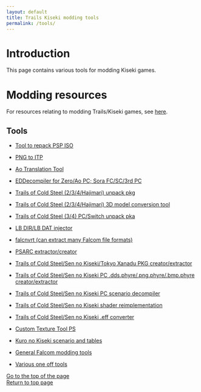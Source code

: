 ```yaml
---
layout: default
title: Trails Kiseki modding tools
permalink: /tools/
---
```


# Introduction

This page contains various tools for modding Kiseki games.

# Modding resources

For resources relating to modding Trails/Kiseki games, see [here](https://github.com/Trails-Research-Group).  

## Tools

* [Tool to repack PSP ISO](https://gbatemp.net/threads/trails-kiseki-modding.476713/page-2#post-7436577)  
* [PNG to ITP](https://gbatemp.net/threads/trails-kiseki-modding.476713/page-24#post-7829334)  
* [Ao Translation Tool](https://github.com/FrantzX/CrossbellTranslationTool)  
* [EDDecompiler for Zero/Ao PC; Sora FC/SC/3rd PC](https://github.com/ZhenjianYang/EDDecompiler)  
* [Trails of Cold Steel (2/3/4/Hajimari) unpack pkg](https://github.com/uyjulian/unpackpkg)  
* [Trails of Cold Steel (2/3/4/Hajimari) 3D model conversion tool](https://github.com/uyjulian/ed8pkg2glb)  
* [Trails of Cold Steel (3/4) PC/Switch unpack pka](https://github.com/uyjulian/unpackpka)  
* [LB DIR/LB DAT injector](http://modding.tistory.com/attachment/cfile7.uf@262647505504224B1C1CFC.7z)  
* [falcnvrt (can extract many Falcom file formats)](http://www.pokanchan.jp/dokuwiki/software/falcnvrt/start)  
* [PSARC extractor/creator](http://www.psdevwiki.com/ps3/PlayStation_archive_(PSARC)#PSARC_Extractor)  
* [Trails of Cold Steel/Sen no Kiseki/Tokyo Xanadu PKG creator/extractor](https://github.com/weaknespase/toxana-tkit)  
* [Trails of Cold Steel/Sen no Kiseki PC .dds.phyre/.png.phyre/.bmp.phyre creator/extractor](http://modding.tistory.com/attachment/cfile25.uf@995F083359A5406520CDA3.7z)  
* [Trails of Cold Steel/Sen no Kiseki PC scenario decompiler](https://github.com/TwnKey/SenScriptsDecompiler)  
* [Trails of Cold Steel/Sen no Kiseki shader reimplementation](https://github.com/PMONickpop123/ED8Shader)  
* [Trails of Cold Steel/Sen no Kiseki .eff converter](https://github.com/uyjulian/ed8_eff_tools)  
* [Custom Texture Tool PS](https://forums.dolphin-emu.org/Thread-custom-texture-tool-ps-v49-0)  
* [Kuro no Kiseki scenario and tables](https://github.com/nnguyen259/KuroTools)  

* [General Falcom modding tools](http://modding.tistory.com/3)  
* [Various one off tools](./one_off_tools/)  

[Go to the top of the page](#)  
[Return to top page](..)  
